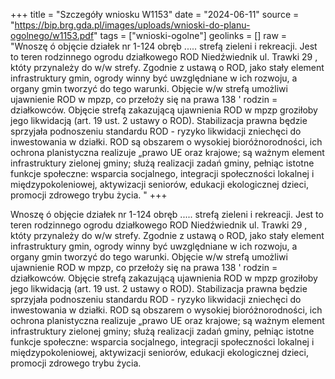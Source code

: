 +++
title = "Szczegóły wniosku W1153"
date = "2024-06-11"
source = "https://bip.brg.gda.pl/images/uploads/wnioski-do-planu-ogolnego/w1153.pdf"
tags = ["wnioski-ogolne"]
geolinks = []
raw = "Wnoszę ó objęcie działek nr 1-124 obręb ..... strefą zieleni i rekreacji. Jest to teren rodzinnego ogrodu działkowego ROD Niedźwiednik ul. Trawki 29 , któty przynależy do w/w strefy. Zgodnie z ustawą o ROD, jako stały element infrastruktury gmin, ogrody winny być uwzględniane w ich rozwoju, a organy gmin tworzyć do tego warunki. Objęcie w/w strefą umożliwi ujawnienie ROD w mpzp, co przełoży się na prawa 138 ' rodzin = działkowców. Objęcie strefą zakazującą ujawnienia ROD w mpzp groziłoby jego likwidacją (art. 19 ust. 2 ustawy o ROD). Stabilizacja prawna będzie sprzyjała podnoszeniu standardu ROD - ryzyko likwidacji zniechęci do inwestowania w działki. ROD są obszarem o wysokiej bioróżnorodności, ich ochrona planistyczna realizuje „prawo UE oraz krajowe; są ważnym element infrastruktury zielonej gminy; służą realizacji zadań gminy, pełniąc istotne funkcje społeczne: wsparcia socjalnego, integracji społeczności lokalnej i międzypokoleniowej, aktywizacji seniorów, edukacji ekologicznej dzieci, promocji zdrowego trybu życia. "
+++

Wnoszę ó objęcie działek nr 1-124 obręb ..... strefą zieleni i rekreacji. Jest to teren rodzinnego
ogrodu działkowego ROD Niedźwiednik ul. Trawki 29 , któty przynależy do w/w strefy. Zgodnie z ustawą o
ROD, jako stały element infrastruktury gmin, ogrody winny być uwzględniane w ich rozwoju, a organy gmin
tworzyć do tego warunki. Objęcie w/w strefą umożliwi ujawnienie ROD w mpzp, co przełoży się na prawa 138
' rodzin = działkowców. Objęcie strefą zakazującą ujawnienia ROD w mpzp groziłoby jego likwidacją (art. 19 ust.
2 ustawy o ROD). Stabilizacja prawna będzie sprzyjała podnoszeniu standardu ROD - ryzyko likwidacji zniechęci
do inwestowania w działki. ROD są obszarem o wysokiej bioróżnorodności, ich ochrona planistyczna realizuje
„prawo UE oraz krajowe; są ważnym element infrastruktury zielonej gminy; służą realizacji zadań gminy, pełniąc
istotne funkcje społeczne: wsparcia socjalnego, integracji społeczności lokalnej i międzypokoleniowej,
aktywizacji seniorów, edukacji ekologicznej dzieci, promocji zdrowego trybu życia.



